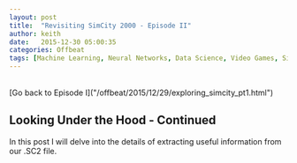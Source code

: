 ```yaml
---
layout: post
title:  "Revisiting SimCity 2000 - Episode II"
author: keith
date:   2015-12-30 05:00:35
categories: Offbeat
tags: [Machine Learning, Neural Networks, Data Science, Video Games, SimCity, Simulation, Hex Editing]
---
```

<br>
[Go back to Episode I]("/offbeat/2015/12/29/exploring_simcity_pt1.html")
<br>

## Looking Under the Hood - Continued
In this post I will delve into the details of extracting useful information from our .SC2 file.
